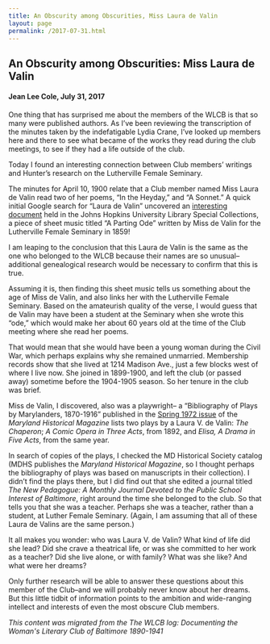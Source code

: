 ```yaml
---
title: An Obscurity among Obscurities, Miss Laura de Valin
layout: page
permalink: /2017-07-31.html
---
```

<style>
    #maincontent{
        font-size:1.4em;
    }
</style>

## An Obscurity among Obscurities: Miss Laura de Valin
#### Jean Lee Cole, July 31, 2017

One thing that has surprised me about the members of the WLCB is that so many were published authors. As I’ve been reviewing the transcription of the minutes taken by the indefatigable Lydia Crane, I’ve looked up members here and there to see what became of the works they read during the club meetings, to see if they had a life outside of the club.

Today I found an interesting connection between Club members’ writings and Hunter’s research on the Lutherville Female Seminary.

The minutes for April 10, 1900 relate that a Club member named Miss Laura de Valin read two of her poems, “In the Heyday,” and “A Sonnet.” A quick initial Google search for “Laura de Valin” uncovered an [interesting document](http://levysheetmusic.mse.jhu.edu/catalog/levy:039.081) held in the Johns Hopkins University Library Special Collections, a piece of sheet music titled “A Parting Ode” written by Miss de Valin for the Lutherville Female Seminary in 1859!

I am leaping to the conclusion that this Laura de Valin is the same as the one who belonged to the WLCB because their names are so unusual– additional genealogical research would be necessary to confirm that this is true.

Assuming it is, then finding this sheet music tells us something about the age of Miss de Valin, and also links her with the Lutherville Female Seminary. Based on the amateurish quality of the verse, I would guess that de Valin may have been a student at the Seminary when she wrote this “ode,” which would make her about 60 years old at the time of the Club meeting where she read her poems.

That would mean that she would have been a young woman during the Civil War, which perhaps explains why she remained unmarried. Membership records show that she lived at 1214 Madison Ave., just a few blocks west of where I live now. She joined in 1899-1900, and left the club (or passed away) sometime before the 1904-1905 season. So her tenure in the club was brief.

Miss de Valin, I discovered, also was a playwright– a “Bibliography of Plays by Marylanders, 1870-1916” published in the [Spring 1972 issue](http://msa.maryland.gov/megafile/msa/speccol/sc5800/sc5881/000001/000000/000265/pdf/msa_sc_5881_1_265.pdf) of the *Maryland Historical Magazine* lists two plays by a Laura V. de Valin: *The Chaperon*; *A Comic Opera in Three Acts*, from 1892, and *Elisa, A Drama in Five Acts*, from the same year.

In search of copies of the plays, I checked the MD Historical Society catalog (MDHS publishes the *Maryland Historical Magazine*, so I thought perhaps the bibliography of plays was based on manuscripts in their collection). I didn’t find the plays there, but I did find out that she edited a journal titled *The New Pedagogue: A Monthly Journal Devoted to the Public School Interest of Baltimore*, right around the time she belonged to the club. So that tells you that she was a teacher. Perhaps she was a teacher, rather than a student, at Luther Female Seminary. (Again, I am assuming that all of these Laura de Valins are the same person.)

It all makes you wonder: who was Laura V. de Valin? What kind of life did she lead? Did she crave a theatrical life, or was she committed to her work as a teacher? Did she live alone, or with family? What was she like? And what were her dreams?

Only further research will be able to answer these questions about this member of the Club–and we will probably never know about her dreams. But this little tidbit of information points to the ambition and wide-ranging intellect and interests of even the most obscure Club members.

*This content was migrated from the The WLCB log: Documenting the Woman's Literary Club of Baltimore 1890-1941*
